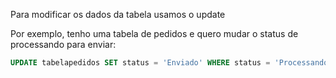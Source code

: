 Para modificar os dados da tabela usamos o update

Por exemplo, tenho uma tabela de pedidos e quero mudar o status de processando para enviar:

```sql
UPDATE tabelapedidos SET status = 'Enviado' WHERE status = 'Processando';
```